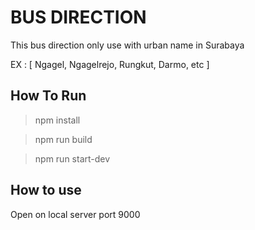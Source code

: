 # BUS DIRECTION 

This bus direction only use with urban name in Surabaya

EX : [
    Ngagel, Ngagelrejo, Rungkut, Darmo, etc
]

## How To Run
> npm install

> npm run build

> npm run start-dev

## How to use

Open on local server port 9000
